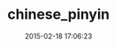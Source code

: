 ---
layout: post
title:  "chinese_pinyin"
repo:   "flyerhzm/chinese_pinyin"
date:   2015-02-18 17:06:23
gemurl: http://github.com/flyerhzm/chinese_pinyin
---